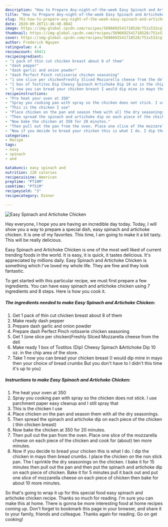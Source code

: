 ```yaml
---
description: "How to Prepare Any-night-of-the-week Easy Spinach and Artichoke Chicken"
title: "How to Prepare Any-night-of-the-week Easy Spinach and Artichoke Chicken"
slug: 761-how-to-prepare-any-night-of-the-week-easy-spinach-and-artichoke-chicken
date: 2020-09-26T11:46:40.884Z
image: https://img-global.cpcdn.com/recipes/5696692541718528/751x532cq70/easy-spinach-and-artichoke-chicken-recipe-main-photo.jpg
thumbnail: https://img-global.cpcdn.com/recipes/5696692541718528/751x532cq70/easy-spinach-and-artichoke-chicken-recipe-main-photo.jpg
cover: https://img-global.cpcdn.com/recipes/5696692541718528/751x532cq70/easy-spinach-and-artichoke-chicken-recipe-main-photo.jpg
author: Frederick Nguyen
ratingvalue: 4.4
reviewcount: 49411
recipeingredient:
- "1 pack of thin cut chicken breast about 8 of them"
- "dash pepper"
- "dash garlic and onion powder"
- "dash Perfect Pinch rotisserie chicken seasoning"
- "1 one slice per chickenFreshly Sliced Mozzarella cheese from the deli"
- "1 box of Tostitos Dip Cheesy Spinach Artichoke Dip 10 oz in the chip area of the store"
- "1 now you can bread your chicken breast I would dip mine in mayo then your choice of bread crumbs But you dont have to I didnt this time its up to you"
recipeinstructions:
- "Pre heat your oven at 350"
- "Spray you cooking pan with spray so the chicken does not stick. I use parchment paper easy cleanup and I still spray that"
- "This is the chicken I use"
- "Place chicken on the pan and season them with all the dry seasonings."
- "Then spread the spinach and artichoke dip on each piece of the chicken ( thin chicken breast)"
- "Now bake the chicken at 350 for 20 minutes."
- "Then pull out the pan from the oven. Place one slice of the mozzarella cheese on each piece of the chicken and cook for (about) ten more minutes."
- "Now if you decide to bread your chicken this is what I do. I dip the chicken in mayo then bread crumbs. I place the chicken on the non stick pan. The I sprinkle the dry seasonings on the chicken. I bake it for 15 minutes then pull out the pan and then put the spinach and artichoke dip on each piece of chicken. Bake it for 5 minutes pull it back out and put one slice of mozzarella cheese on each piece of chicken then bake for about 10 more minutes."
categories:
- Recipe
tags:
- easy
- spinach
- and

katakunci: easy spinach and 
nutrition: 128 calories
recipecuisine: American
preptime: "PT10M"
cooktime: "PT51M"
recipeyield: "3"
recipecategory: Dinner

---
```



![Easy Spinach and Artichoke Chicken](https://img-global.cpcdn.com/recipes/5696692541718528/751x532cq70/easy-spinach-and-artichoke-chicken-recipe-main-photo.jpg)

Hey everyone, I hope you are having an incredible day today. Today, I will show you a way to prepare a special dish, easy spinach and artichoke chicken. It is one of my favorites. This time, I am going to make it a bit tasty. This will be really delicious.

Easy Spinach and Artichoke Chicken is one of the most well liked of current trending foods in the world. It is easy, it is quick, it tastes delicious. It's appreciated by millions daily. Easy Spinach and Artichoke Chicken is something which I've loved my whole life. They are fine and they look fantastic.




To get started with this particular recipe, we must first prepare a few ingredients. You can have easy spinach and artichoke chicken using 7 ingredients and 8 steps. Here is how you cook it.

<!--inarticleads1-->

##### The ingredients needed to make Easy Spinach and Artichoke Chicken:

1. Get 1 pack of thin cut chicken breast about 8 of them
1. Make ready dash pepper
1. Prepare dash garlic and onion powder
1. Prepare dash Perfect Pinch rotisserie chicken seasoning
1. Get 1 (one slice per chicken)Freshly Sliced Mozzarella cheese from the deli
1. Make ready 1 box of Tostitos (Dip) Cheesy Spinach &amp;Artichoke Dip 10 oz. in the chip area of the store.
1. Take 1 now you can bread your chicken breast (I would dip mine in mayo then your choice of bread crumbs But you don&#39;t have to I didn&#39;t this time it&#39;s up to you)




<!--inarticleads2-->

##### Instructions to make Easy Spinach and Artichoke Chicken:

1. Pre heat your oven at 350
1. Spray you cooking pan with spray so the chicken does not stick. I use parchment paper easy cleanup and I still spray that
1. This is the chicken I use
1. Place chicken on the pan and season them with all the dry seasonings.
1. Then spread the spinach and artichoke dip on each piece of the chicken ( thin chicken breast)
1. Now bake the chicken at 350 for 20 minutes.
1. Then pull out the pan from the oven. Place one slice of the mozzarella cheese on each piece of the chicken and cook for (about) ten more minutes.
1. Now if you decide to bread your chicken this is what I do. I dip the chicken in mayo then bread crumbs. I place the chicken on the non stick pan. The I sprinkle the dry seasonings on the chicken. I bake it for 15 minutes then pull out the pan and then put the spinach and artichoke dip on each piece of chicken. Bake it for 5 minutes pull it back out and put one slice of mozzarella cheese on each piece of chicken then bake for about 10 more minutes.




So that's going to wrap it up for this special food easy spinach and artichoke chicken recipe. Thanks so much for reading. I'm sure you can make this at home. There is gonna be more interesting food at home recipes coming up. Don't forget to bookmark this page in your browser, and share it to your family, friends and colleague. Thanks again for reading. Go on get cooking!
